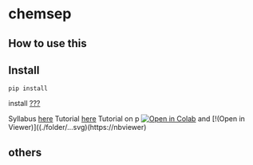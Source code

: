 # chemsep

## How to use this
## Install
```
pip install
```

install
[???](https://...)

Syllabus [here](./filename)
Tutorial [here](https://name.org)
Tutorial on p [![Open in Colab](https://colab.research.google.com/assets/colab-badge.svg)](https://name...) and [!(Open in Viewer)]((./folder/...svg)(https://nbviewer)
## others
